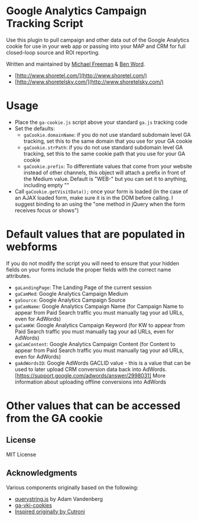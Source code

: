 # Google Analytics Campaign Tracking Script

Use this plugin to pull campaign and other data out of the Google Analytics cookie for use in your web app or passing into your MAP and CRM for full closed-loop source and ROI reporting.

Written and maintained by [Michael Freeman](https://twitter.com/spanishgringo) & [Ben Word](https://twitter.com/retlehs).

* [http://www.shoretel.com/](http://www.shoretel.com/)
* [http://www.shoretelsky.com/](http://www.shoretelsky.com/)

# Usage

* Place the `ga-cookie.js` script above your standard `ga.js` tracking code
* Set the defaults:
  * `gaCookie.domainName`: if you do not use standard subdomain level GA tracking, set this to the same domain that you use for your GA cookie
  * `gaCookie.strPath`: if you do not use standard subdomain level GA tracking, set this to the same cookie path that you use for your GA cookie
  * `gaCookie.prefix`: To differentiate values that come from your website instead of other channels, this object will attach a prefix in front of the Medium value. Default is "WEB-" but you can set it to anything, including empty ""
* Call `gaCookie.getVisitData();` once your form is loaded (in the case of an AJAX loaded form, make sure it is in the DOM before calling. I suggest binding to an using the "one method in jQuery when the form receives focus or shows")

# Default values that are populated in webforms
If you do not modify the script you will need to ensure that your hidden fields on your forms include the proper fields with the correct name attributes.
  * `gaLandingPage`: The Landing Page of the current session
  * `gaCamMed`: Google Analytics Campaign Medium
  * `gaSource`: Google Analytics Campaign Source
  * `gaCamName`: Google Analytics Campaign Name (for Campaign Name to appear from Paid Search traffic you must manually tag your ad URLs, even for AdWords)
  * `gaCamKW`: Google Analytics Campaign Keyword (for KW to appear from Paid Search traffic you must manually tag your ad URLs, even for AdWords)
  * `gaCamContent`: Google Analytics Campaign Content (for Content to appear from Paid Search traffic you must manually tag your ad URLs, even for AdWords)
  * `gaAdWordsID`: Google AdWords GACLID value - this is a value that can be used to later upload CRM conversion data back into AdWords.[https://support.google.com/adwords/answer/2998031] More information about uploading offline conversions into AdWords

# Other values that can be accessed from the GA cookie


## License

MIT License

## Acknowledgments

Various components originally based on the following:

* [querystring.js](http://adamv.com/dev/javascript/querystring) by Adam Vandenberg
* [ga-vki-cookies](https://code.google.com/p/ga-vki-cookies/source/browse/trunk/gaVKICookies.js?r=18)
* [Inspired originally by Cutroni](http://cutroni.com/blog/2007/10/29/integrating-google-analytics-with-a-crm/)
